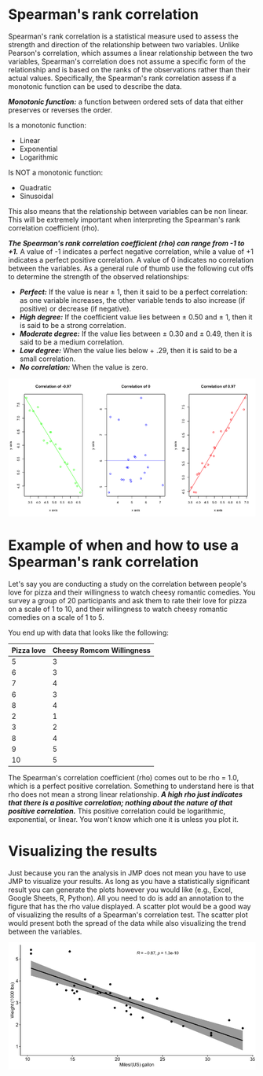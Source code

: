 # Spearman's rank correlation

Spearman's rank correlation is a statistical measure used to assess the strength and direction of the relationship between two variables.
Unlike Pearson's correlation, which assumes a linear relationship between the two variables, Spearman's correlation does not assume a specific form of the relationship and is based on the ranks of the observations rather than their actual values.
Specifically, the Spearman's rank correlation assess if a monotonic function can be used to describe the data.

***Monotonic function:*** a function between ordered sets of data that either preserves or reverses the order.

Is a monotonic function:
- Linear
- Exponential
- Logarithmic

Is NOT a monotonic function:
- Quadratic
- Sinusoidal

This also means that the relationship between variables can be non linear.
This will be extremely important when interpreting the Spearman's rank correlation coefficient (rho).

***The Spearman's rank correlation coefficient (rho) can range from -1 to +1.***
A value of -1 indicates a perfect negative correlation, while a value of +1 indicates a perfect positive correlation.
A value of 0 indicates no correlation between the variables.
As a general rule of thumb use the following cut offs to determine the strength of the observed relationships:
- ***Perfect:*** If the value is near ± 1, then it said to be a perfect correlation: as one variable increases, the other variable tends to also increase (if positive) or decrease (if negative).
- ***High degree:*** If the coefficient value lies between ± 0.50 and ± 1, then it is said to be a strong correlation.
- ***Moderate degree:*** If the value lies between ± 0.30 and ± 0.49, then it is said to be a medium correlation.
- ***Low degree:*** When the value lies below + .29, then it is said to be a small correlation.
- ***No correlation:*** When the value is zero.

![](../pages/images/example_viz/correlation.png)

# Example of when and how to use a Spearman's rank correlation

Let's say you are conducting a study on the correlation between people's love for pizza and their willingness to watch cheesy romantic comedies.
You survey a group of 20 participants and ask them to rate their love for pizza on a scale of 1 to 10, and their willingness to watch cheesy romantic comedies on a scale of 1 to 5.

You end up with data that looks like the following:

| Pizza love   | Cheesy Romcom Willingness |
| ------------ | ------------------------- |
| 5            | 3                         |
| 6            | 3                         |
| 7            | 4                         |
| 6            | 3                         |
| 8            | 4                         |
| 2            | 1                         |
| 3            | 2                         |
| 8            | 4                         |
| 9            | 5                         |
| 10           | 5                         |

The Spearman's correlation coefficient (rho) comes out to be rho = 1.0, which is a perfect positive correlation.
Something to understand here is that rho does not mean a strong linear relationship.
***A high rho just indicates that there is a positive correlation; nothing about the nature of that positive correlation.***
This positive correlation could be logarithmic, exponential, or linear.
You won't know which one it is unless you plot it.

# Visualizing the results

Just because you ran the analysis in JMP does not mean you have to use JMP to visualize your results.
As long as you have a statistically significant result you can generate the plots however you would like (e.g., Excel, Google Sheets, R, Python).
All you need to do is add an annotation to the figure that has the rho value displayed.
A scatter plot would be a good way of visualizing the results of a Spearman's correlation test.
The scatter plot would present both the spread of the data while also visualizing the trend between the variables.

![](../pages/images/example_viz/pearsons.png)
